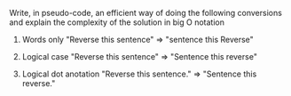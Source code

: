 Write, in pseudo-code, an efficient way of doing the following conversions and explain the complexity of the solution in big O notation

  1. Words only
  "Reverse this sentence" => "sentence this Reverse"
  
  2. Logical case
  "Reverse this sentence" => "Sentence this reverse"
  
  3. Logical dot anotation
  "Reverse this sentence." => "Sentence this reverse."
